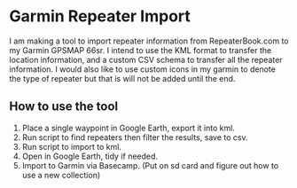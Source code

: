 # Garmin Repeater Import
I am making a tool to import repeater information from
RepeaterBook.com to my Garmin GPSMAP 66sr. I intend to use the KML format to
transfer the location information, and a custom CSV schema to transfer all the
repeater information. I would also like to use custom icons in my garmin to
denote the type of repeater but that is will not be added until the end.


## How to use the tool
1. Place a single waypoint in Google Earth, export it into kml.
2. Run script to find repeaters then filter the results, save to csv.
3. Run script to import to kml.
4. Open in Google Earth, tidy if needed.
5. Import to Garmin via Basecamp. (Put on sd card and figure out how to use a
   new collection)
